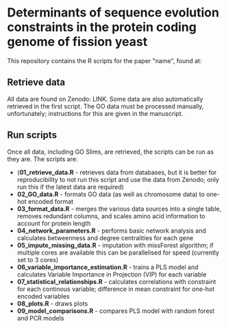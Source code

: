 # Determinants of sequence evolution constraints in the protein coding genome of fission yeast
This repository contains the R scripts for the paper "name", found at:

## Retrieve data
All data are found on Zenodo: LINK. Some data are also automatically retrieved in the first script. The GO data must be processed manually, unfortunately; instructions for this are given in the manuscript.

## Run scripts
Once all data, including GO Slims, are retrieved, the scripts can be run as they are. The scripts are:
* (**01_retrieve_data.R** - retrieves data from databases, but it is better for reproducibility to not run this script and use the data from Zenodo; only run this if the latest data are required)
* **02_GO_data.R** - formats GO data (as well as chromosome data) to one-hot encoded format
* **03_format_data.R** - merges the various data sources into a single table, removes redundant columns, and scales amino acid information to account for protein length
* **04_network_parameters.R** - performs basic network analysis and calculates betweenness and degree centralities for each gene
* **05_impute_missing_data.R** - imputation with missForest algorithm; if multiple cores are available this can be parallelised for speed (currently set to 3 cores)
* **06_variable_importance_estimation.R** - trains a PLS model and calculates Variable Importance in Projection (VIP) for each variable
* **07_statistical_relationships.R** - calculates correlations with constraint for each continous variable; difference in mean constraint for one-hot encoded variables
* **08_plots.R** - draws plots
* **09_model_comparisons.R** - compares PLS model with random forest and PCR models
